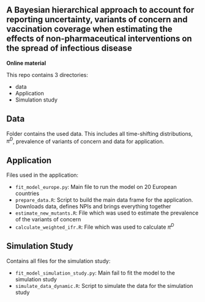 A Bayesian hierarchical approach to account for reporting uncertainty, variants of concern and vaccination coverage when estimating the effects of non-pharmaceutical interventions on the spread of infectious disease
-------------------------------------------------------------------------------

**Online material**

This repo contains 3 directories:
* data 
* Application
* Simulation study


## Data
Folder contains the used data. This includes all time-shifting distributions, $\pi^{D}$, prevalence of variants of concern and data for application.

## Application
Files used in the application:
* `fit_model_europe.py`: Main file to run the model on 20 European countries
* `prepare_data.R`: Script to build the main data frame for the application. Downloads data, defines NPIs and brings everything together
* `estimate_new_mutants.R`: File which was used to estimate the prevalence of the variants of concern
* `calculate_weighted_ifr.R`: File which was used to calculate $\pi^{D}$

## Simulation Study
Contains all files for the simulation study:
* `fit_model_simulation_study.py`: Main fail to fit the model to the simulation study
* `simulate_data_dynamic.R`: Script to simulate the data for the simulation study
